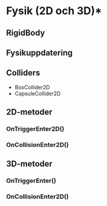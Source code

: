 # Fysik (2D och 3D)\*

## RigidBody

## Fysikuppdatering

## Colliders

* BoxCollider2D
* CapsuleCollider2D

## 2D-metoder

### OnTriggerEnter2D()

### OnCollisionEnter2D()

## 3D-metoder

### OnTriggerEnter()

### OnCollisionEnter2D()

###
